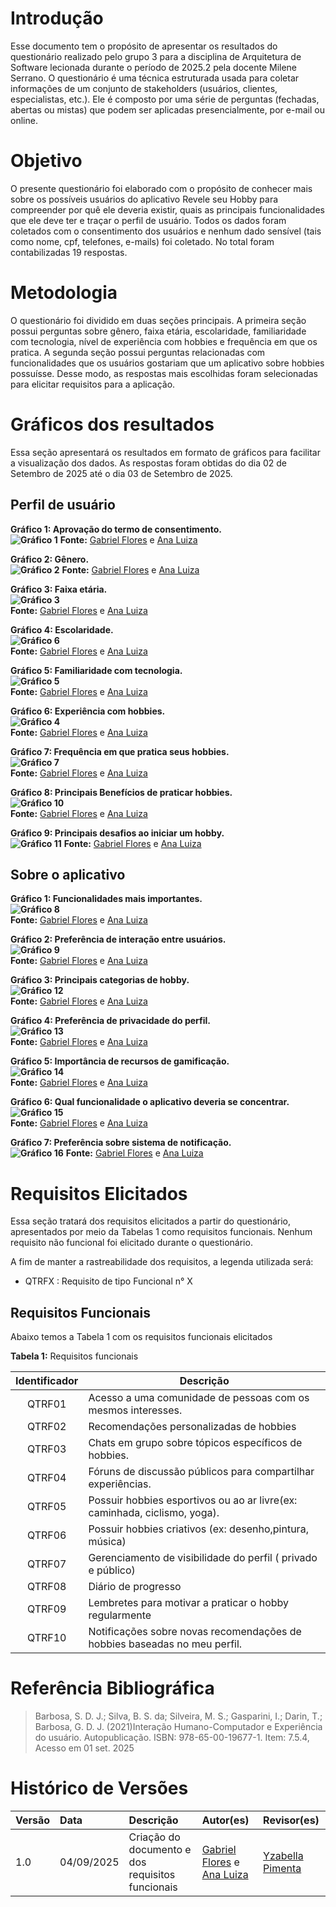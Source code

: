 # Introdução

Esse documento tem o propósito de apresentar os resultados do questionário realizado pelo grupo 3 para a disciplina de Arquitetura de Software lecionada durante o período de 2025.2 pela docente Milene Serrano. O questionário é uma técnica estruturada usada para coletar informações de um conjunto de stakeholders (usuários, clientes, especialistas, etc.). Ele é composto por uma série de perguntas (fechadas, abertas ou mistas) que podem ser aplicadas presencialmente, por e-mail ou online.

# Objetivo

O presente questionário foi elaborado com o propósito de conhecer mais sobre os possíveis usuários do aplicativo Revele seu Hobby para compreender por quê ele deveria existir, quais as principais funcionalidades que ele deve ter e traçar o perfil de usuário. Todos os dados foram coletados com o consentimento dos usuários e nenhum dado sensível (tais como nome, cpf, telefones, e-mails) foi coletado. No total foram contabilizadas 19 respostas.

# Metodologia

O questionário foi dividido em duas seções principais. A primeira seção possui perguntas sobre gênero, faixa etária, escolaridade, familiaridade com tecnologia, nível de experiência com hobbies e frequência em que os pratica. A segunda seção possui perguntas relacionadas com funcionalidades que os usuários gostariam que um aplicativo sobre hobbies possuísse. Desse modo, as respostas mais escolhidas foram selecionadas para elicitar requisitos para a aplicação.

# Gráficos dos resultados 

Essa seção apresentará os resultados em formato de gráficos para facilitar a visualização dos dados. As respostas foram obtidas do dia 02 de Setembro de 2025 até o dia 03 de Setembro de 2025\. 

## Perfil de usuário

**Gráfico 1: Aprovação do termo de consentimento.**  
**![Gráfico 1](../Assets/grafico01.png)**
**Fonte:** [Gabriel Flores](https://github.com/Gabrielfcoelho) e [Ana Luiza](https://github.com/Ana-Luiza-SC)  
  
**Gráfico 2: Gênero.**  
**![Gráfico 2](../Assets/grafico02.png)**
**Fonte:** [Gabriel Flores](https://github.com/Gabrielfcoelho) e [Ana Luiza](https://github.com/Ana-Luiza-SC)  
    
**Gráfico 3: Faixa etária.**  
**![Gráfico 3](../Assets/grafico03.png)**  
**Fonte:** [Gabriel Flores](https://github.com/Gabrielfcoelho) e [Ana Luiza](https://github.com/Ana-Luiza-SC)  
  
**Gráfico 4: Escolaridade.**  
**![Gráfico 6](../Assets/grafico06.png)**  
**Fonte:** [Gabriel Flores](https://github.com/Gabrielfcoelho) e [Ana Luiza](https://github.com/Ana-Luiza-SC)  
  
**Gráfico 5: Familiaridade com tecnologia.**  
**![Gráfico 5](../Assets/grafico05.png)**  
**Fonte:** [Gabriel Flores](https://github.com/Gabrielfcoelho) e [Ana Luiza](https://github.com/Ana-Luiza-SC)  
  
**Gráfico 6: Experiência com hobbies.**  
**![Gráfico 4](../Assets/grafico04.png)**  
**Fonte:** [Gabriel Flores](https://github.com/Gabrielfcoelho) e [Ana Luiza](https://github.com/Ana-Luiza-SC)  
  
**Gráfico 7: Frequência em que pratica seus hobbies.**  
**![Gráfico 7](../Assets/grafico07.png)**  
**Fonte:** [Gabriel Flores](https://github.com/Gabrielfcoelho) e [Ana Luiza](https://github.com/Ana-Luiza-SC)  
  
**Gráfico 8: Principais Benefícios de praticar hobbies.**  
**![Gráfico 10](../Assets/grafico10.png)**  
**Fonte:** [Gabriel Flores](https://github.com/Gabrielfcoelho) e [Ana Luiza](https://github.com/Ana-Luiza-SC)  
  
**Gráfico 9: Principais desafios ao iniciar um hobby.**  
**![Gráfico 11](../Assets/grafico11.png)**
**Fonte:** [Gabriel Flores](https://github.com/Gabrielfcoelho) e [Ana Luiza](https://github.com/Ana-Luiza-SC)  
  

## Sobre o aplicativo

**Gráfico 1: Funcionalidades mais importantes.**  
**![Gráfico 8](../Assets/grafico08.png)**  
**Fonte:** [Gabriel Flores](https://github.com/Gabrielfcoelho) e [Ana Luiza](https://github.com/Ana-Luiza-SC)  
  
**Gráfico 2: Preferência de interação entre usuários.**  
**![Gráfico 9](../Assets/grafico09.png)**  
**Fonte:** [Gabriel Flores](https://github.com/Gabrielfcoelho) e [Ana Luiza](https://github.com/Ana-Luiza-SC)  
  
**Gráfico 3: Principais categorias de hobby.**  
**![Gráfico 12](../Assets/grafico12.png)**  
**Fonte:** [Gabriel Flores](https://github.com/Gabrielfcoelho) e [Ana Luiza](https://github.com/Ana-Luiza-SC)  
  
**Gráfico 4: Preferência de privacidade do perfil.**  
**![Gráfico 13](../Assets/grafico13.png)**  
**Fonte:** [Gabriel Flores](https://github.com/Gabrielfcoelho) e [Ana Luiza](https://github.com/Ana-Luiza-SC)  
  
**Gráfico 5: Importância de recursos de gamificação.**  
**![Gráfico 14](../Assets/grafico14.png)**  
**Fonte:** [Gabriel Flores](https://github.com/Gabrielfcoelho) e [Ana Luiza](https://github.com/Ana-Luiza-SC)  
  
**Gráfico 6: Qual funcionalidade o aplicativo deveria se concentrar.**  
**![Gráfico 15](../Assets/grafico15.png)**  
**Fonte:** [Gabriel Flores](https://github.com/Gabrielfcoelho) e [Ana Luiza](https://github.com/Ana-Luiza-SC)  
  
**Gráfico 7: Preferência sobre sistema de notificação.**  
**![Gráfico 16](../Assets/grafico16.png)**
**Fonte:** [Gabriel Flores](https://github.com/Gabrielfcoelho) e [Ana Luiza](https://github.com/Ana-Luiza-SC)  
  

# Requisitos Elicitados

Essa seção tratará dos requisitos elicitados a partir do questionário, apresentados por meio da Tabelas 1 como requisitos funcionais. Nenhum requisito não funcional foi elicitado durante o questionário.

A fim de manter a rastreabilidade dos requisitos, a legenda utilizada será:

* QTRFX : Requisito de tipo Funcional n° X

## Requisitos Funcionais

Abaixo temos a Tabela 1 com os requisitos funcionais elicitados

**Tabela 1:** Requisitos funcionais

| Identificador | Descrição |
| :---: | ----- |
| QTRF01 | Acesso a uma comunidade de pessoas com os mesmos interesses. |
| QTRF02 | Recomendações personalizadas de hobbies |
| QTRF03 | Chats em grupo sobre tópicos específicos de hobbies. |
| QTRF04 | Fóruns de discussão públicos para compartilhar experiências. |
| QTRF05 | Possuir hobbies esportivos ou ao ar livre(ex: caminhada, ciclismo, yoga). |
| QTRF06 | Possuir hobbies criativos (ex: desenho,pintura, música) |
| QTRF07 | Gerenciamento de visibilidade do perfil ( privado e público) |
| QTRF08 | Diário de progresso |
| QTRF09 | Lembretes para motivar a praticar o hobby regularmente |
| QTRF10 | Notificações sobre novas recomendações de hobbies baseadas no meu perfil. |

# Referência Bibliográfica
> Barbosa, S. D. J.; Silva, B. S. da; Silveira, M. S.; Gasparini, I.; Darin, T.; Barbosa, G. D. J. (2021)Interação Humano-Computador e Experiência do usuário. Autopublicação. ISBN: 978-65-00-19677-1. Item: 7.5.4, Acesso em 01 set. 2025

# Histórico de Versões

| Versão | Data | Descrição | Autor(es) | Revisor(es) |
| :---- | :---- | :---- | :---- | :---- |
| 1.0 | 04/09/2025 | Criação do documento e dos requisitos funcionais | [Gabriel Flores](https://github.com/Gabrielfcoelho) e [Ana Luiza](https://github.com/Ana-Luiza-SC)  | [Yzabella Pimenta](https://github.com/redjsun) |
